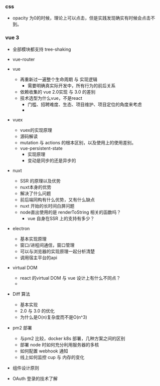 ### css
* opacity 为0的时候，理论上可以点击，但是实践发现确实有时候会点击不到。

### vue 3
* 全部模块都支持 tree-shaking



* vue-router

* vue
  * 再重新过一遍整个生命周期 与 实现逻辑
     * 需要明确真实际开发中，所有行为的前后关系
  * 依赖收集的 vue 2.0实现 与 3.0 的差别
  * 技术选型为什么vue，不是react
     * 门槛、招聘难度、生态、项目维护、项目定位的角度来考虑
     * 
      


* vuex
   * vuex的实现原理
   * 源码解读
   * mutation 与 actions 的根本区别，以及使用上的使用差别。
   * vue-persistent-state
      * 实现原理
      * 变动是同步的还是异步的
      
* nuxt
  * SSR 的原理以及优势
  * nuxt本身的优势 
  * 解决了什么问题
  * 前后端同构有什么优势，又有什么缺点
  * nuxt 开始的长时间白屏问题
  * node直出使用的是 renderToString 相关的函数吗？
      * vue 自身在SSR 上的支持有多少？
  
* electron
  * 基本实现原理
  * 窗口/进程间通信，窗口管理
  * 可以与浏览器的实现原理一起分析清楚
  * 调用宿主平台的api
  
* virtual DOM
  * react 的virtual DOM 与 vue 设计上有什么不同点？
  * 

* Diff 算法
   * 基本实现
   * 2.0 与 3.0 的优化
   * 为什么是O(n)复杂度而不是O(n^3)
   
* pm2 部署
  * 与pm2 比较，docker k8s 部署，几种方案之间的区别
  * 部署 node 时如何充分利用服务器的多核
  * 如何配置 webhook 通知
  * 线上如何监控 cup 与 内存的变化

* 组件设计原则

* OAuth 登录的技术了解


